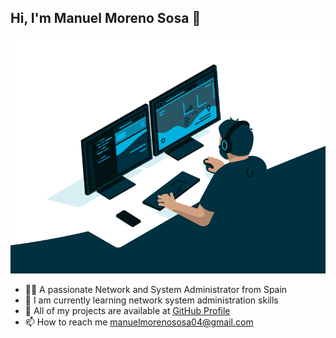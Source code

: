 ## Hi, I'm Manuel Moreno Sosa 👋
![administrator](administrator.gif)


- 🙋‍♂️ A passionate Network and System Administrator from Spain
- 🌱 I am currently learning network system administration skills
- 👾 All of my projects are available at [GitHub Profile](https://github.com/Manuelms04)
- 📫 How to reach me manuelmorenososa04@gmail.com


